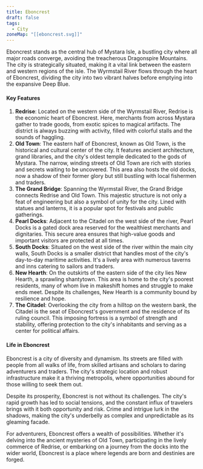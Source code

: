 ```yaml
---
title: Eboncrest
draft: false
tags:
  - City
zoneMap: "[[eboncrest.svg]]"
---
```


Eboncrest stands as the central hub of Mystara Isle, a bustling city where all major roads converge, avoiding the treacherous Dragonspire Mountains. The city is strategically situated, making it a vital link between the eastern and western regions of the isle. The Wyrmstail River flows through the heart of Eboncrest, dividing the city into two vibrant halves before emptying into the expansive Deep Blue.

#### Key Features

1. **Redrise**: Located on the western side of the Wyrmstail River, Redrise is the economic heart of Eboncrest. Here, merchants from across Mystara gather to trade goods, from exotic spices to magical artifacts. The district is always buzzing with activity, filled with colorful stalls and the sounds of haggling.
2. **Old Town**: The eastern half of Eboncrest, known as Old Town, is the historical and cultural center of the city. It features ancient architecture, grand libraries, and the city's oldest temple dedicated to the gods of Mystara. The narrow, winding streets of Old Town are rich with stories and secrets waiting to be uncovered. This area also hosts the old docks, now a shadow of their former glory but still bustling with local fishermen and traders.
3. **The Grand Bridge**: Spanning the Wyrmstail River, the Grand Bridge connects Redrise and Old Town. This majestic structure is not only a feat of engineering but also a symbol of unity for the city. Lined with statues and lanterns, it is a popular spot for festivals and public gatherings.
4. **Pearl Docks**: Adjacent to the Citadel on the west side of the river, Pearl Docks is a gated dock area reserved for the wealthiest merchants and dignitaries. This secure area ensures that high-value goods and important visitors are protected at all times.
5. **South Docks**: Situated on the west side of the river within the main city walls, South Docks is a smaller district that handles most of the city's day-to-day maritime activities. It's a lively area with numerous taverns and inns catering to sailors and traders.
6. **New Hearth**: On the outskirts of the eastern side of the city lies New Hearth, a sprawling shantytown. This area is home to the city's poorest residents, many of whom live in makeshift homes and struggle to make ends meet. Despite its challenges, New Hearth is a community bound by resilience and hope.
7. **The Citadel**: Overlooking the city from a hilltop on the western bank, the Citadel is the seat of Eboncrest's government and the residence of its ruling council. This imposing fortress is a symbol of strength and stability, offering protection to the city's inhabitants and serving as a center for political affairs.

#### Life in Eboncrest

Eboncrest is a city of diversity and dynamism. Its streets are filled with people from all walks of life, from skilled artisans and scholars to daring adventurers and traders. The city's strategic location and robust infrastructure make it a thriving metropolis, where opportunities abound for those willing to seek them out.

Despite its prosperity, Eboncrest is not without its challenges. The city's rapid growth has led to social tensions, and the constant influx of travelers brings with it both opportunity and risk. Crime and intrigue lurk in the shadows, making the city's underbelly as complex and unpredictable as its gleaming facade.

For adventurers, Eboncrest offers a wealth of possibilities. Whether it's delving into the ancient mysteries of Old Town, participating in the lively commerce of Redrise, or embarking on a journey from the docks into the wider world, Eboncrest is a place where legends are born and destinies are forged.
